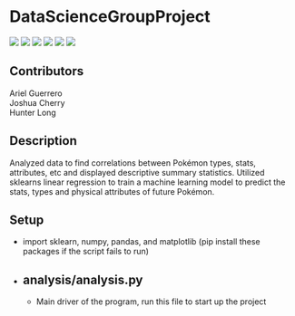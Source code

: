 # DataScienceGroupProject

![](https://projectpokemon.org/images/normal-sprite/dragonite.gif) ![](https://projectpokemon.org/images/normal-sprite/weavile.gif) ![](https://projectpokemon.org/images/normal-sprite/absol.gif) ![](https://projectpokemon.org/images/normal-sprite/infernape.gif) ![](https://projectpokemon.org/images/normal-sprite/arcanine.gif) ![](https://projectpokemon.org/images/normal-sprite/gliscor.gif)

## Contributors
Ariel Guerrero    
Joshua Cherry   
Hunter Long   

## Description
Analyzed data to find correlations between Pokémon types, stats, attributes, etc and displayed descriptive summary statistics. Utilized sklearns linear regression to train a machine learning model to predict the stats, types and physical attributes of future Pokémon.

## Setup
* import sklearn, numpy, pandas, and matplotlib (pip install these packages if the script fails to run)

* ## analysis/analysis.py
  * Main driver of the program, run this file to start up the project

